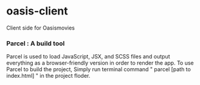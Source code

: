 # oasis-client
Client side for Oasismovies

### Parcel : A build tool
Parcel is used to load JavaScript, JSX, and SCSS files and output everything as a browser-friendly version in order to render the app. To use Parcel to build the project, Simply run terminal command " parcel [path to index.html] " in the project floder.

